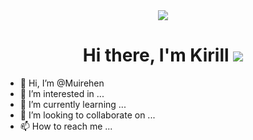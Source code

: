 
<div id="header" align="center">
  <img src="https://github.com/Muirehen/images/blob/master/20230909-LND_7104.jpg">
</div>
<h1 align="center">Hi there, I'm Kirill
  <img src="https://github.com/blackcater/blackcater/raw/main/images/Hi.gif">
</h1>


- 👋 Hi, I’m @Muirehen
- 👀 I’m interested in ...
- 🌱 I’m currently learning ...
- 💞️ I’m looking to collaborate on ...
- 📫 How to reach me ...

<!---
Muirehen/Muirehen is a ✨ special ✨ repository because its `README.md` (this file) appears on your GitHub profile.
You can click the Preview link to take a look at your changes.
<img src="https://github.com/blackcater/blackcater/raw/main/images/Hi.gif" height="32"/></h1>  </a> 


<h1 align="center">Hi there, I'm <a href="https://daniilshat.ru/" target="_blank">Daniil</a> 
<img src="https://github.com/blackcater/blackcater/raw/main/images/Hi.gif" height="32"/></h1>
--->
